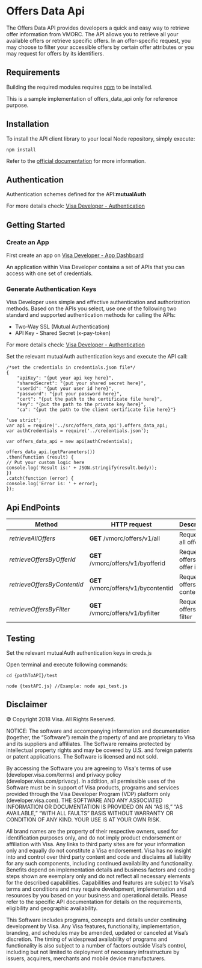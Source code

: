 
# Offers Data Api

The Offers Data API provides developers a quick and easy way to retrieve offer information from VMORC. The API allows you to retrieve all your available offers or retrieve specific offers. In an offer-specific request, you may choose to filter your accessible offers by certain offer attributes or you may request for offers by its identifiers.

## Requirements

Building the required modules requires [npm](https://www.npmjs.com/get-npm) to be installed.

This is a sample implementation of offers_data_api only for reference purpose.


## Installation

To install the API client library to your local Node repository, simply execute:

```
npm install

```

Refer to the [official documentation](https://docs.npmjs.com/getting-started/installing-npm-packages-locally) for more information.


## Authentication

Authentication schemes defined for the API:**mutualAuth**

For more details check: [Visa Developer - Authentication](https://developer.visa.com/guides/vdpguide#two_way_ssl)


## Getting Started

### Create an App
First  create an app on [Visa Developer - App Dashboard](https://developer.visa.com/portal/#console)

An application within Visa Developer contains a set of APIs that you can access with one set of credentials.

### Generate Authentication Keys
Visa Developer uses simple and effective authentication and authorization methods.
Based on the APIs you select, use one of the following two standard and supported authentication methods for calling the APIs:

- Two-Way SSL (Mutual Authentication)
- API Key - Shared Secret (x-pay-token)

For more details check: [Visa Developer - Authentication](https://developer.visa.com/guides/vdpguide#two_way_ssl)

Set the relevant mutualAuth authentication keys and execute the API call:

```creds
/*set the credentials in credentials.json file*/
{
    "apiKey": "{put your api key here}",
    "sharedSecret": "{put your shared secret here}",
    "userId": "{put your user id here}",
    "password": "{put your password here}",
    "cert": "{put the path to the certificate file here}",
    "key": "{put the path to the private key here}",
    "ca": "{put the path to the client certificate file here}"}

```

```node
'use strict';
var api = require('../src/offers_data_api').offers_data_api;
var authCredentials = require('../credentials.json');

var offers_data_api = new api(authCredentials);

offers_data_api.(getParameters())
.then(function (result) {
// Put your custom logic here
console.log('Result is:' + JSON.stringify(result.body));
})
.catch(function (error) {
console.log('Error is: ' + error);
});

```


## Api EndPoints

Method | HTTP request | Description
------------- | ------------- | -------------
    *retrieveAllOffers* | **GET** &#x2F;vmorc&#x2F;offers&#x2F;v1&#x2F;all | Request for all offers
    *retrieveOffersByOfferId* | **GET** &#x2F;vmorc&#x2F;offers&#x2F;v1&#x2F;byofferid | Request for offers by an offer id
    *retrieveOffersByContentId* | **GET** &#x2F;vmorc&#x2F;offers&#x2F;v1&#x2F;bycontentid | Request for offers by content id
    *retrieveOffersByFilter* | **GET** &#x2F;vmorc&#x2F;offers&#x2F;v1&#x2F;byfilter | Request for offers by filter


## Testing

Set the relevant mutualAuth authentication keys in creds.js

Open terminal and execute following commands:

```
cd {pathToAPI}/test

node {testAPI.js} //Example: node api_test.js

```



## Disclaimer

© Copyright 2018 Visa. All Rights Reserved.

NOTICE: The software and accompanying information and documentation (together, the “Software”) remain the property of
and are proprietary to Visa and its suppliers and affiliates. The Software remains protected by intellectual property
rights and may be covered by U.S. and foreign patents or patent applications. The Software is licensed and not sold.

By accessing the Software you are agreeing to Visa's terms of use (developer.visa.com/terms) and privacy policy (developer.visa.com/privacy).
In addition, all permissible uses of the Software must be in support of Visa products, programs and services provided
through the Visa Developer Program (VDP) platform only (developer.visa.com). THE SOFTWARE AND ANY ASSOCIATED
INFORMATION OR DOCUMENTATION IS PROVIDED ON AN “AS IS,” “AS AVAILABLE,” “WITH ALL FAULTS” BASIS WITHOUT WARRANTY OR
CONDITION OF ANY KIND. YOUR USE IS AT YOUR OWN RISK.

All brand names are the property of their respective owners, used for identification purposes only, and do not imply
product endorsement or affiliation with Visa. Any links to third party sites are for your information only and equally
do not constitute a Visa endorsement. Visa has no insight into and control over third party content and code and disclaims
all liability for any such components, including continued availability and functionality. Benefits depend on implementation
details and business factors and coding steps shown are exemplary only and do not reflect all necessary elements for the
described capabilities. Capabilities and features are subject to Visa’s terms and conditions and may require development,
implementation and resources by you based on your business and operational details. Please refer to the specific
API documentation for details on the requirements, eligibility and geographic availability.

This Software includes programs, concepts and details under continuing development by Visa. Any Visa features,
functionality, implementation, branding, and schedules may be amended, updated or canceled at Visa’s discretion.
The timing of widespread availability of programs and functionality is also subject to a number of factors outside Visa’s control,
including but not limited to deployment of necessary infrastructure by issuers, acquirers, merchants and mobile device manufacturers.
##

